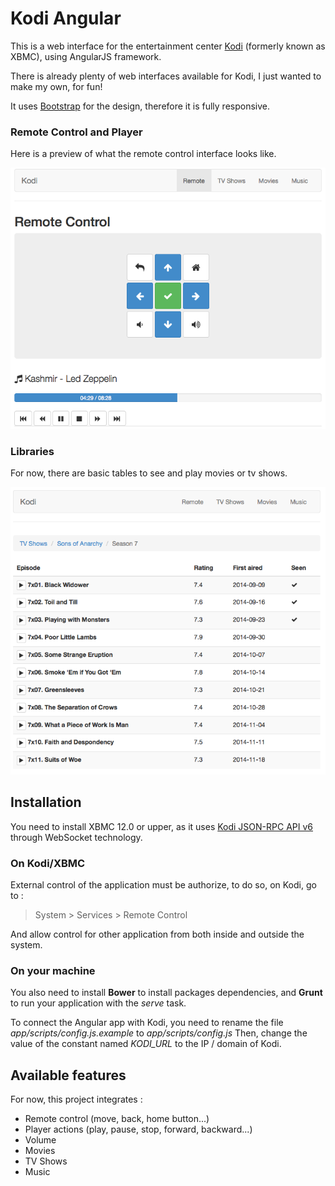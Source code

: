 # Kodi Angular

This is a web interface for the entertainment center [Kodi](http://kodi.tv/) (formerly known as XBMC), using AngularJS framework.

There is already plenty of web interfaces available for Kodi, I just wanted to make my own, for fun!

It uses [Bootstrap](http://getbootstrap.com/) for the design, therefore it is fully responsive.

### Remote Control and Player

Here is a preview of what the remote control interface looks like.

![Screenshot](wiki/images/remote.png "Remote")

### Libraries

For now, there are basic tables to see and play movies or tv shows.

![Screenshot](wiki/images/tvshows.png "TV Shows")

## Installation

You need to install XBMC 12.0 or upper, as it uses [Kodi JSON-RPC API v6](http://kodi.wiki/view/JSON-RPC_API) through WebSocket technology.

### On Kodi/XBMC

External control of the application must be authorize, to do so, on Kodi, go to :
> System > Services > Remote Control

And allow control for other application from both inside and outside the system.

### On your machine

You also need to install __Bower__ to install packages dependencies, and __Grunt__ to run your application with the *serve* task.

To connect the Angular app with Kodi, you need to rename the file _app/scripts/config.js.example_ to _app/scripts/config.js_
Then, change the value of the constant named *KODI_URL* to the IP / domain of Kodi.


## Available features

For now, this project integrates :

- Remote control (move, back, home button...)
- Player actions (play, pause, stop, forward, backward...)
- Volume
- Movies
- TV Shows
- Music
